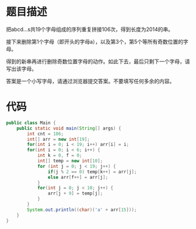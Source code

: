 # 题目描述

把abcd…s共19个字母组成的序列重复拼接106次，得到长度为2014的串。

接下来删除第1个字母（即开头的字母a），以及第3个，第5个等所有奇数位置的字母。

得到的新串再进行删除奇数位置字母的动作。如此下去，最后只剩下一个字母，请写出该字母。

答案是一个小写字母，请通过浏览器提交答案。不要填写任何多余的内容。

# 代码
```java
public class Main {  
    public static void main(String[] args) {  
        int cnt = 106;  
        int[] arr = new int[19];  
        for(int i = 0; i < 19; i++) arr[i] = i;  
        for(int i = 0; i < 6; i++) {  
            int k = 0, f = 0;  
            int[] temp = new int[10];  
            for (int j = 0; j < 19; j++) {  
                if(j % 2 == 0) temp[k++] = arr[j];  
                else arr[f++] = arr[j];  
            }  
            for(int j = 0; j < 10; j++) {  
                arr[j + 9] = temp[j];  
            }  
        }  
        System.out.println((char)('a' + arr[15]));  
    }  
}
```